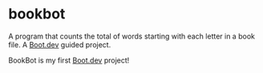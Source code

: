# bookbot

A program that counts the total of words starting with each letter in a book file.
A [Boot.dev](https://www.boot.dev) guided project.

BookBot is my first [Boot.dev](https://www.boot.dev) project!